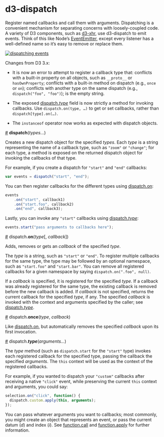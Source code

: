 # d3-dispatch

Register named callbacks and call them with arguments. Dispatching is a convenient mechanism for separating concerns with loosely-coupled code. A variety of D3 components, such as [d3-xhr](https://github.com/d3/d3-xhr), use d3-dispatch to emit events. Think of this like Node’s [EventEmitter](https://nodejs.org/api/events.html), except every listener has a well-defined name so it’s easy to remove or replace them.

[![dispatching events](http://bl.ocks.org/mbostock/raw/5872848/thumbnail.png)](http://bl.ocks.org/mbostock/5872848)

Changes from D3 3.x:

* It is now an error to attempt to register a callback type that: conflicts with a built-in property on all objects, such as `__proto__` or `hasOwnProperty`; conflicts with a built-in method on dispatch (e.g., `once` or `on`);  conflicts with another type on the same dispatch (e.g., `dispatch("foo", "foo")`); is the empty string.

* The exposed [dispatch.*type*](#type) field is now strictly a method for invoking callbacks. Use `dispatch.on(type, …)` to get or set callbacks, rather than `dispatch[type].on(…)`.

* The `instanceof` operator now works as expected with dispatch objects.

<a name="dispatch" href="#dispatch">#</a> <b>dispatch</b>(<i>types…</i>)

Creates a new dispatch object for the specified *types*. Each *type* is a string representing the name of a callback type, such as `"zoom"` or `"change"`; for each type, a method is exposed on the returned dispatch object for invoking the callbacks of that type.

For example, if you create a dispatch for `"start"` and `"end"` callbacks:

```js
var events = dispatch("start", "end");
```

You can then register callbacks for the different types using [dispatch.on](#on):

```js
events
    .on("start", callback1)
    .on("start.foo", callback2)
    .on("end", callback3);
```

Lastly, you can invoke any `"start"` callbacks using [dispatch.*type*](#type):

```js
events.start("pass arguments to callbacks here");
```

<a name="on" href="#on">#</a> dispatch.<b>on</b>(<i>type</i>[, <i>callback</i>])

Adds, removes or gets an *callback* of the specified *type*.

The *type* is a string, such as `"start"` or `"end"`. To register multiple callbacks for the same type, the type may be followed by an optional namespace, such as `"start.foo"` and `"start.bar"`. You can remove all registered callbacks for a given namespace by saying `dispatch.on(".foo", null)`.

If a *callback* is specified, it is registered for the specified *type*. If a callback was already registered for the same type, the existing callback is removed before the new callback is added. If *callback* is not specified, returns the current callback for the specified *type*, if any. The specified *callback* is invoked with the context and arguments specified by the caller; see [dispatch.*type*](#type).

<a name="once" href="#once">#</a> dispatch.<b>once</b>(<i>type</i>, <i>callback</i>)

Like [dispatch.on](#on), but automatically removes the specified *callback* upon its first invocation.

<a name="type" href="#type">#</a> dispatch.<b>*type*</b>(<i>arguments…</i>)

The *type* method (such as `dispatch.start` for the `"start"` type) invokes each registered callback for the specified type, passing the callback the specified *arguments*. The `this` context will be used as the context of the registered callbacks.

For example, if you wanted to dispatch your `"custom"` callbacks after receiving a native `"click"` event, while preserving the current `this` context and arguments, you could say:

```js
selection.on("click", function() {
  dispatch.custom.apply(this, arguments);
});
```

You can pass whatever arguments you want to callbacks; most commonly, you might create an object that represents an event, or pass the current datum (*d*) and index (*i*). See [function.call](https://developer.mozilla.org/en/JavaScript/Reference/Global_Objects/Function/Call) and [function.apply](https://developer.mozilla.org/en/JavaScript/Reference/Global_Objects/Function/Apply) for further information.
